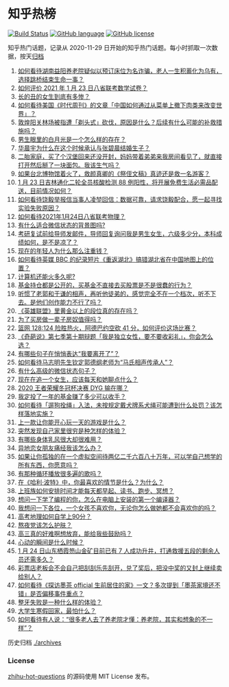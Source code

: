 # 知乎热榜
[![Build Status](https://github.com/ToWeLong/zhihu-hot-questions/workflows/CI/badge.svg)](https://github.com/ToWeLong/zhihu-hot-questions/actions)
[![GitHub language](https://img.shields.io/badge/language-golang-orange.svg)](https://golang.org/)
[![GitHub license](https://img.shields.io/github/license/ToWeLong/zhihu-hot-questions)](https://github.com/ToWeLong/zhihu-hot-questions/blob/main/LICENSE)

知乎热门话题，记录从 2020-11-29 日开始的知乎热门话题。每小时抓取一次数据，按天[归档](./archives)

<!-- BEGIN -->

1. [如何看待湖南益阳养老院疑似以预订床位为名诈骗，老人一生积蓄化为乌有，选择跳桥结束生命一事？](https://www.zhihu.com/question/440757467)
1. [如何评价 2021 年 1 月 23 日八省联考数学试卷？](https://www.zhihu.com/question/440792065)
1. [长的丑的女生到底有多惨？](https://www.zhihu.com/question/352979580)
1. [如何看待美国《时代周刊》的文章「中国如何通过从菜单上撤下肉类来改变世界」？](https://www.zhihu.com/question/440832450)
1. [敦煌阳关林场被指遭「剃头式」砍伐，原因是什么？后续有什么可能的补救措施吗？](https://www.zhihu.com/question/440744049)
1. [男生眼里的白月光是一个怎么样的存在？](https://www.zhihu.com/question/277228908)
1. [华晨宇为什么在这个时候承认与张碧晨结婚生子？](https://www.zhihu.com/question/440655743)
1. [二胎家庭，买了个汉堡回来还没开封，妈妈带着弟弟来我房间看见了，就直接打开然后掰了一块面包。我该生气吗？](https://www.zhihu.com/question/440684547)
1. [如果台北博物馆着火了，救颜真卿的《祭侄文稿》真迹还是救一名游客？](https://www.zhihu.com/question/440177008)
1. [1 月 23 日吉林通化二轮全员核酸检测 88 例阳性，将开展免费生活必需品配送，目前情况如何？](https://www.zhihu.com/question/440793151)
1. [如何看待饶毅举报信当事人凌堃回信：数据可靠，请求饶毅配合，愿一起寻找实验失败原因？](https://www.zhihu.com/question/440902596)
1. [如何看待2021年1月24日八省联考物理？](https://www.zhihu.com/question/440822934)
1. [有什么适合微信状态的背景图吗?](https://www.zhihu.com/question/440618154)
1. [考研复试前给导师发邮件，导师回复询问我是男生女生，六级多少分，本科成绩如何，是不是凉了？](https://www.zhihu.com/question/376821993)
1. [现在的年轻人为什么那么注重钱？](https://www.zhihu.com/question/440570935)
1. [如何看待英媒 BBC 的纪录短片《重返湖北》搞错湖北省在中国地图上的位置？](https://www.zhihu.com/question/440835928)
1. [计算机还能火多久呢?](https://www.zhihu.com/question/438642229)
1. [基金持仓都是公开的，买基金不直接去买股票是不是很蠢的行为？](https://www.zhihu.com/question/439342323)
1. [听惯了老郭和于谦的相声，再听他徒弟的，感觉完全不在一个档次，听不下去。是他们创作能力不行了吗？](https://www.zhihu.com/question/432235586)
1. [《英雄联盟》里黄金以上的段位真的存在吗？](https://www.zhihu.com/question/440591376)
1. [为了买房做一辈子房奴值得吗？](https://www.zhihu.com/question/420453128)
1. [篮网 128:124 险胜热火，阿德巴约空砍 41 分，如何评价这场比赛？](https://www.zhihu.com/question/440892603)
1. [《奇葩说》第七季第十期辩题「我是独立女性，要不要收彩礼」，你会怎么选？](https://www.zhihu.com/question/440833162)
1. [有哪些句子在悄悄表达“我要离开了”？](https://www.zhihu.com/question/440637432)
1. [如何看待马志明先生钦定郭德纲老师为“马氏相声传承人”？](https://www.zhihu.com/question/440750380)
1. [有什么高级的微信状态句子？](https://www.zhihu.com/question/440750252)
1. [现在在追一个女生，应该每天和她聊点什么？](https://www.zhihu.com/question/369960957)
1. [2020 王者荣耀冬冠杯决赛 DYG 输在哪？](https://www.zhihu.com/question/440834744)
1. [我定投了一年的基金赚了多少可以收手？](https://www.zhihu.com/question/313714502)
1. [如何看待「遛狗拴绳」入法，未按规定戴犬牌系犬绳可能遭到什么处罚？该怎样落地实施？](https://www.zhihu.com/question/440917170)
1. [上一款让你能开心玩一天的游戏是什么？](https://www.zhihu.com/question/439089457)
1. [突然发现自己家里很穷是种怎样的体验？](https://www.zhihu.com/question/325864780)
1. [有哪些身体乳风很大却很难用？](https://www.zhihu.com/question/428594112)
1. [异地恋女朋友痛经我该怎么办？](https://www.zhihu.com/question/308273320)
1. [如果让你孤独的在一个虚拟空间待两亿二千六百八十万年，可以学自己想学的所有东西，你愿意吗？](https://www.zhihu.com/question/435734418)
1. [有那种循环播放很多遍的歌吗？](https://www.zhihu.com/question/440341375)
1. [在《哈利·波特》中，你最喜欢的情节是什么？为什么？](https://www.zhihu.com/question/440171237)
1. [上班族如何安排时间才能每天都早起、读书、跑步、冥想？](https://www.zhihu.com/question/28042735)
1. [想问一下学了编程的你，怎么在电脑上安装的第一个编译器？](https://www.zhihu.com/question/440371403)
1. [我想问一下各位，一个女孩不喜欢你，无论你怎么做她都不会喜欢你的吗？](https://www.zhihu.com/question/437656866)
1. [高考地理如何自学上90分？](https://www.zhihu.com/question/34427770)
1. [熬夜党该怎么护肤？](https://www.zhihu.com/question/40845027)
1. [高三真的好难啊想放弃，能给我些鼓励吗？](https://www.zhihu.com/question/433070760)
1. [心动的瞬间是什么时候？](https://www.zhihu.com/question/433440767)
1. [1 月 24 日山东栖霞笏山金矿目前已有 7 人成功升井，打通救援五段的剩余人员还需多久？](https://www.zhihu.com/question/440917933)
1. [彩票店老板会不会自己把刮刮乐先刮开，兑了奖后，把没中奖的又封上继续卖给别人？](https://www.zhihu.com/question/438582179)
1. [如何看待《探访墨茶 official 生前居住的家》一文？多次提到「墨茶家境还不错」是否偏移事件重点？](https://www.zhihu.com/question/440725655)
1. [整牙失败是一种什么样的体验？](https://www.zhihu.com/question/285380876)
1. [大学生寒假回家，最怕什么？](https://www.zhihu.com/question/439088772)
1. [如何看待有人说：“很多老人去了养老院才懂：养老院，其实和想象的不一样”？](https://www.zhihu.com/question/440467400)

<!-- END -->

历史归档 [./archives](./archives)


### License
[zhihu-hot-questions](https://github.com/towelong/zhihu-hot-questions) 的源码使用 MIT License 发布。